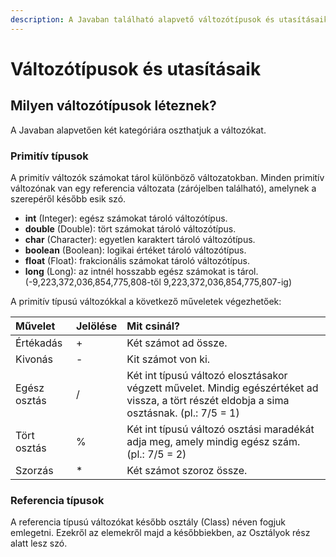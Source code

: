 ```yaml
---
description: A Javaban található alapvető változótípusok és utasításaik.
---
```


# Változótípusok és utasításaik

## Milyen változótípusok léteznek?

A Javaban alapvetően két kategóriára oszthatjuk a változókat.

### Primitív típusok

A primitív változók számokat tárol különböző változatokban. Minden primitív változónak van egy referencia változata \(zárójelben található\), amelynek a szerepéről később esik szó.

* **int** \(Integer\): egész számokat tároló változótípus. 
* **double** \(Double\): tört számokat tároló változótípus.
* **char** \(Character\): egyetlen karaktert tároló változótípus.
* **boolean** \(Boolean\): logikai értéket tároló változótípus.
* **float** \(Float\): frakcionális számokat tároló változótípus.
* **long** \(Long\): az intnél hosszabb egész számokat is tárol. \(-9,223,372,036,854,775,808-től 9,223,372,036,854,775,807-ig\)

A primitív típusú változókkal a következő műveletek végezhetőek:

| Művelet | Jelölése | Mit csinál? |
| :--- | :--- | :--- |
| Értékadás | + | Két számot ad össze. |
| Kivonás | - | Kit számot von ki. |
| Egész osztás | / | Két int típusú változó elosztásakor végzett művelet. Mindig egészértéket ad vissza, a tört részét eldobja a sima osztásnak. \(pl.: 7/5 = 1\) |
| Tört osztás | % | Két int típusú változó osztási maradékát adja meg, amely mindig egész szám. \(pl.: 7/5 = 2\) |
| Szorzás | \* | Két számot szoroz össze. |

### Referencia típusok

A referencia típusú változókat később osztály \(Class\) néven fogjuk emlegetni. Ezekről az elemekről majd a későbbiekben, az Osztályok rész alatt lesz szó.



